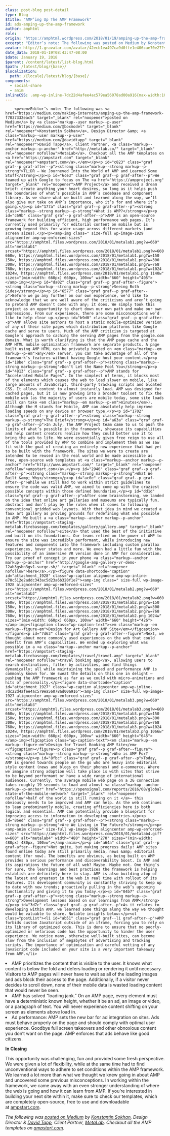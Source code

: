 ```yaml
---
class: post-blog post-detail
type: Blog
$title: "AMP’ing Up The AMP Framework"
id: ads-amping-up-the-amp-framework
author: amphtml
role: 
origin: "https://amphtml.wordpress.com/2018/01/19/amping-up-the-amp-framework/amp/"
excerpt: "Editor’s note: The following was posted on Medium by Konstantin Sokhan, Design Director &#38; David Tapp, Client Partner, MetaLab. Checkout all the AMP templates on ampstart.com. TL;DR — We Journeyed Into the World of AMP and Learned Some Stuff We teamed up with Google to focus on The AMP Project and received a dream brief: create anything your heart desires, so long [&#8230;]"
avatar: http://1.gravatar.com/avatar/42ecb1ea497ca9d0ffe1e406cae70e27?s=96&d=identicon&r=G
date_data: 2018-01-19T08:43:47-08:00
$date: January 19, 2018
$parent: /content/latest/list-blog.html
$path: /latest/blog/{base}/
$localization:
  path: /{locale}/latest/blog/{base}/
components:
  - social-share
  - anim
inlineCSS: .amp-wp-inline-7dc22d4afee4ac579ea56078ad00a916{max-width:1066px;}.amp-wp-inline-e70c512e2addc343ac5d23a6b320f1e7{max-width:1024px;}
---
```


<div class="amp-wp-article-content">

		<p><em>Editor’s note: The following was <a href="https://medium.com/making-internets/amping-up-the-amp-framework-f7037332eac5" target="_blank" rel="noopener">posted on Medium</a> by <a class="markup--user markup--p-user" href="https://medium.com/@boxmodel" target="_blank" rel="noopener">Konstantin Sokhan</a>, Design Director &amp; <a class="markup--user markup--p-user" href="https://medium.com/@davidtapp" target="_blank" rel="noopener">David Tapp</a>, Client Partner, <a class="markup--anchor markup--p-anchor" href="http://metalab.co/" target="_blank" rel="noopener nofollow">MetaLab</a>. Checkout all the AMP templates on <a href="https://ampstart.com" target="_blank" rel="noopener">ampstart.com</a>.</em></p><p id="c823" class="graf graf--p graf-after--p"><strong class="markup--strong markup--p-strong">TL;DR — We Journeyed Into the World of AMP and Learned Some Stuff</strong></p><p id="6ce3" class="graf graf--p graf-after--p">We teamed up with Google to focus on The <a href="https://ampproject.org" target="_blank" rel="noopener">AMP Project</a> and received a dream brief: create anything your heart desires, so long as it helps push the boundaries of what’s possible in AMP’s codebase and component library. As we share what we built and learned along the way, we’ll also give our take on AMP’s importance, who it’s for and where it’s going.</p><p id="177a" class="graf graf--p graf-after--p"><strong class="markup--strong markup--p-strong">What is AMP?</strong></p><p id="c69b" class="graf graf--p graf-after--p">AMP is an open-source framework for building efficient, high performance web pages. It’s currently used primarily for editorial content on mobile but is growing beyond this for wider usage across different markets (and screen sizes).</p><p><amp-img class=" size-full wp-image-1929 aligncenter amp-wp-enforced-sizes" src="https://amphtml.files.wordpress.com/2018/01/metalab1.png?w=660" alt="metalab1" srcset="https://amphtml.files.wordpress.com/2018/01/metalab1.png?w=660 660w, https://amphtml.files.wordpress.com/2018/01/metalab1.png?w=150 150w, https://amphtml.files.wordpress.com/2018/01/metalab1.png?w=300 300w, https://amphtml.files.wordpress.com/2018/01/metalab1.png?w=768 768w, https://amphtml.files.wordpress.com/2018/01/metalab1.png?w=1024 1024w, https://amphtml.files.wordpress.com/2018/01/metalab1.png 1140w" sizes="(min-width: 660px) 660px, 100vw" width="660" height="405"></amp-img></p><p id="da02" class="graf graf--p graf-after--figure"><strong class="markup--strong markup--p-strong">Seeing Both Sides</strong></p><p id="6577" class="graf graf--p graf-after--p">Before we go any further on our own experience, we’d like to acknowledge that we are well aware of the criticisms and aren’t going to pretend AMP doesn’t come with any; it does. We simply took this project as an opportunity to chart down our own path and make our own impressions. From our experience, there are some misconceptions we’d like to help clear up.</p><p id="b9d0" class="graf graf--p graf-after--p">AMP allows site authors to host a static mobile-optimized version of any of their site pages which distribution platforms like Google cache and serve to users. Much of the AMP criticism is targeted at Google’s approach to caching the serving AMP pages from the google.com domain. What is worth clarifying is that the AMP page cache and the AMP HTML mobile optimization framework are separate products. A page built using AMP HTML can be privately hosted on <em class="markup--em markup--p-em">any</em> server, you can take advantage of all of the framework’s features without having Google host your content.</p><p id="18be" class="graf graf--p graf-after--p"><strong class="markup--strong markup--p-strong">Don’t Let the Name Fool You</strong></p><p id="4813" class="graf graf--p graf-after--p">AMP stands for “Accelerated Mobile Pages”. In the simplest of terms, it blocks most of the elements which causes the web to load slower on mobile, like large amounts of JavaScript, third-party tracking scripts and bloated CSS. It allows content to almost instantly load. AMP was designed for cached pages, but it is now growing into a broader toolset to fix the mobile web (as the majority of users are mobile today, some site loads still can take <em class="markup--em markup--p-em">minutes</em>). Although the M stands for Mobile, AMP can absolutely help improve loading speeds on any device or browser type.</p><p id="1702" class="graf graf--p graf-after--p"><strong class="markup--strong markup--p-strong">The Brief</strong></p><p id="a63a" class="graf graf--p graf-after--p">In July, The AMP Project team came to us to push the limits of what’s possible in the framework, showcase its capabilities and help content creators realize how they could better use it to bring the web to life. We were essentially given free reign to use all of the tools provided by AMP to combine and implement them as we saw fit with the goal of creating an entirely new experience that had yet to be built with the framework. The sites we were to create are intended to be reused in the real world and be made accessible as free, open-source web templates at <a class="markup--anchor markup--p-anchor" href="http://www.ampstart.com/" target="_blank" rel="noopener nofollow">ampstart.com</a>.</p><p id="2946" class="graf graf--p graf-after--p"><strong class="markup--strong markup--p-strong">What We Built &amp; Why</strong></p><p id="ac0e" class="graf graf--p graf-after--p">While we still had to work within strict guidelines to ensure the code was valid AMP, we aimed to come up with the craziest possible concepts within those defined boundaries.</p><p id="dd1d" class="graf graf--p graf-after--p">After some brainstorming, we landed on the idea that online art galleries and museums are typically fun, abstract and don’t play by the rules when it comes to following conventional gridded web layouts. With that idea in mind we created a faux art gallery as proving grounds for redefining what was possible in AMP. We built a <a class="markup--anchor markup--p-anchor" href="https://ampstart-staging-metalab.firebaseapp.com/templates/gallery/gallery.amp" target="_blank" rel="noopener nofollow">site</a> that used the best of the initiative and built on its foundations. Our teams relied on the power of AMP to ensure the site was incredibly performant, while introducing new features and components into the framework including custom parallax experiences, hover states and more. We even had a little fun with the possibility of an immersive VR version done in AMP for consideration. Try our proof of concept in your phone <a class="markup--anchor markup--p-anchor" href="http://google-amp-gallery-vr-demo-12ab3gsbn3gv1.surge.sh/" target="_blank" rel="noopener nofollow">here</a>.</p><figure data-shortcode="caption" id="attachment_1928" class="wp-caption alignnone amp-wp-inline-e70c512e2addc343ac5d23a6b320f1e7"><amp-img class=" size-full wp-image-1928 aligncenter amp-wp-enforced-sizes" src="https://amphtml.files.wordpress.com/2018/01/metalab2.png?w=660" alt="metalab2" srcset="https://amphtml.files.wordpress.com/2018/01/metalab2.png?w=660 660w, https://amphtml.files.wordpress.com/2018/01/metalab2.png?w=150 150w, https://amphtml.files.wordpress.com/2018/01/metalab2.png?w=300 300w, https://amphtml.files.wordpress.com/2018/01/metalab2.png?w=768 768w, https://amphtml.files.wordpress.com/2018/01/metalab2.png 1024w" sizes="(min-width: 660px) 660px, 100vw" width="660" height="426"></amp-img><figcaption class="wp-caption-text"><em class="markup--em markup--figure-em">Design for Art Gallery AMP Site</em></figcaption></figure><p id="7d63" class="graf graf--p graf-after--figure">Next, we thought about more commonly used experiences on the web that could benefit from AMP’s capabilities. We ended up exploring what was possible in a <a class="markup--anchor markup--p-anchor" href="https://ampstart-staging-metalab.firebaseapp.com/templates/travel/travel.amp" target="_blank" rel="noopener nofollow">travel booking app</a>, allowing users to search destinations, filter by activities, and find things dynamically; all while maintaining the speed and performance AMP is commonly known for. We sweat the details on this one in delight — pushing the AMP framework as far as we could with micro-animations and hits of personality.</p><figure data-shortcode="caption" id="attachment_1927" class="wp-caption aligncenter amp-wp-inline-7dc22d4afee4ac579ea56078ad00a916"><amp-img class=" size-full wp-image-1927 aligncenter amp-wp-enforced-sizes" src="https://amphtml.files.wordpress.com/2018/01/metalab3.png?w=660" alt="metalab3" srcset="https://amphtml.files.wordpress.com/2018/01/metalab3.png?w=660 660w, https://amphtml.files.wordpress.com/2018/01/metalab3.png?w=150 150w, https://amphtml.files.wordpress.com/2018/01/metalab3.png?w=300 300w, https://amphtml.files.wordpress.com/2018/01/metalab3.png?w=768 768w, https://amphtml.files.wordpress.com/2018/01/metalab3.png?w=1024 1024w, https://amphtml.files.wordpress.com/2018/01/metalab3.png 1066w" sizes="(min-width: 660px) 660px, 100vw" width="660" height="645"></amp-img><figcaption class="wp-caption-text"><em class="markup--em markup--figure-em">Design for Travel Booking AMP Site</em></figcaption></figure><p class="graf graf--p graf-after--figure"><strong class="markup--strong markup--p-strong">Who is AMP For?</strong></p><p id="8fbc" class="graf graf--p graf-after--p">Today, AMP is geared towards people on the go who are heavy into editorial style content (news and blogs on their phones) and e-commerce. Where we imagine strong adoption will take place is with sites that strive to be beyond performant or have a wide range of international audiences. Currently, the average mobile web page on a 3G connection takes roughly 19 seconds to load and almost <a class="markup--anchor markup--p-anchor" href="https://opensignal.com/reports/2016/08/global-state-of-the-mobile-network" target="_blank" rel="noopener nofollow">half of the world is still running on it </a>— this obviously needs to be improved and AMP can help. As the web continues to lean predominantly mobile, creating efficiencies here is both logical and essential. AMP can potentially provide a blueprint for improving access to information in developing countries.</p><p id="86ed" class="graf graf--p graf-after--p"><strong class="markup--strong markup--p-strong">Are We Living in The Future?</strong></p><p><amp-anim class=" size-full wp-image-1926 aligncenter amp-wp-enforced-sizes" src="https://amphtml.files.wordpress.com/2018/01/metalab4.gif?w=660" alt="metalab4" width="480" height="270" sizes="(min-width: 480px) 480px, 100vw"></amp-anim></p><p id="a64a" class="graf graf--p graf-after--figure">Not quite, but making progress daily! AMP sites found online today are still primarily media, news &amp; editorial content (for now). The benefits are obvious, as being built on AMP provides a serious performance and discoverability boost. Is AMP and its aspirations the future of all web? Maybe. Maybe not. One thing’s for sure, the learnings and best practices the framework is helping establish are definitely here to stay. AMP is also building atop of the latest and greatest in the web in real time with rollout of its features. Its development community is constantly striving to keep up to date with new trends; proactively pulling in the web’s upcoming functionality and giving it to you today.</p><p id="04b7" class="graf graf--p graf-after--p"><strong class="markup--strong markup--p-strong">Development lessons based on our learnings from AMP</strong></p><p id="3d7c" class="graf graf--p graf-after--p">As it relates to developing within AMP, we learned some things along the way we thought would be valuable to share. Notable insights below:</p><ol class="postList"><li id="ab51" class="graf graf--li graf-after--p">AMP forbids custom JavaScript outside of an iframe, forcing you to rely on its library of optimized code. This is done to ensure that no poorly-optimized or nefarious code has the opportunity to hinder the user experience. We notice many, otherwise well-built sites, can become slow from the inclusion of megabytes of advertising and tracking scripts. The importance of optimization and careful vetting of any JavaScript code included on your site is a very important takeaway from AMP.</li>
<li id="8599" class="graf graf--li graf-after--li">AMP prioritizes the content that is visible to the user. It knows what content is below the fold and defers loading or rendering it until necessary. Visitors to AMP pages will never have to wait as all of the loading images and ads block their access to the page. Additionally, if a visitor never decides to scroll down, none of their mobile data is wasted loading content that would never be seen.</li>
<li id="aebd" class="graf graf--li graf-after--li">AMP has solved “loading jank.” On an AMP page, every element must have a deterministic known height, whether it be an ad, an image or video, or a paragraph of text. You will never experience content shifting on your screen as elements above load in.</li>
<li id="3175" class="graf graf--li graf-after--li">Ad performance: AMP sets the new bar for ad integration on sites. Ads must behave properly on the page and should comply with optimal user experience. Goodbye full screen takeovers and other obnoxious content you don’t want on the page. AMP enforces that ads behave like good citizens.</li>
</ol><p id="95a3" class="graf graf--p graf-after--li"><strong class="markup--strong markup--p-strong">In Closing</strong></p><p id="9763" class="graf graf--p graf-after--p graf--trailing">This opportunity was challenging, fun and provided some fresh perspective. We were given a lot of flexibility, while at the same time had to find unconventional ways to adhere to set conditions within the AMP framework. We learned a lot more than what we thought we knew going in about AMP and uncovered some previous misconceptions. In working within the framework, we came away with an even stronger understanding of where the web is going and how it can learn from AMP. If you’re interested in building your next site within it, make sure to check our templates, which are completely open-source, free to use and downloadable at <a class="markup--anchor markup--p-anchor" href="http://ampstart.com/" target="_blank" rel="noopener nofollow">ampstart.com</a>.</p><p><em>The following was <a href="https://medium.com/making-internets/amping-up-the-amp-framework-f7037332eac5" target="_blank" rel="noopener">posted on Medium</a> by <a class="markup--user markup--p-user" href="https://medium.com/@boxmodel" target="_blank" rel="noopener">Konstantin Sokhan</a>, Design Director &amp; <a class="markup--user markup--p-user" href="https://medium.com/@davidtapp" target="_blank" rel="noopener">David Tapp</a>, Client Partner, <a class="markup--anchor markup--p-anchor" href="http://metalab.co/" target="_blank" rel="noopener nofollow">MetaLab</a>. Checkout all the AMP templates on <a href="https://ampstart.com" target="_blank" rel="noopener">ampstart.com</a>.</em></p>	</div>

	

</div>

